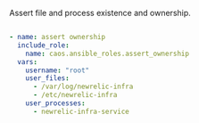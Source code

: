 Assert file and process existence and ownership.

```yaml

- name: assert ownership
  include_role:
    name: caos.ansible_roles.assert_ownership
  vars:
    username: "root"
    user_files:
      - /var/log/newrelic-infra
      - /etc/newrelic-infra
    user_processes:
      - newrelic-infra-service
```
